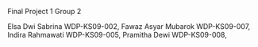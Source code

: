 Final Project 1 Group 2

Elsa Dwi Sabrina        WDP-KS09-002, 
Fawaz Asyar Mubarok     WDP-KS09-007, 
Indira Rahmawati        WDP-KS09-005, 
Pramitha Dewi           WDP-KS09-008, 

